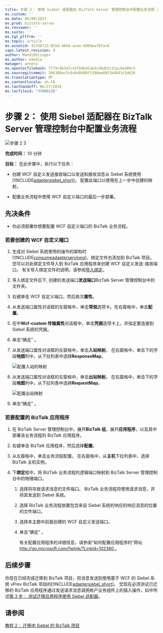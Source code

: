 ```yaml
---
title: 步骤 2： 使用 Siebel 适配器在 BizTalk Server 管理控制台中配置业务流程 |Microsoft Docs
ms.custom: ''
ms.date: 06/08/2017
ms.prod: biztalk-server
ms.reviewer: ''
ms.suite: ''
ms.tgt_pltfrm: ''
ms.topic: article
ms.assetid: 41338723-055d-46b4-acee-6969ea79fac0
caps.latest.revision: 4
author: MandiOhlinger
ms.author: mandia
manager: anneta
ms.openlocfilehash: f779c9b347c43fb9bd2a6dcdbdb3c33ac8ad09c5
ms.sourcegitcommit: 266308ec5c6a9d8d80ff298ee6051b4843c5d626
ms.translationtype: MT
ms.contentlocale: zh-CN
ms.lasthandoff: 06/27/2018
ms.locfileid: "37009126"
---
```

# <a name="step-2-configure-the-orchestration-in-biztalk-server-administration-console-with-the-siebel-adapter"></a>步骤 2： 使用 Siebel 适配器在 BizTalk Server 管理控制台中配置业务流程
![步骤 2 3](../../adapters-and-accelerators/adapter-oracle-database/media/step-2of3.gif "Step_2of3")  
  
 **完成时间：** 10 分钟  
  
 **目标：** 在此步骤中，执行以下任务：  
  
- 创建 WCF 自定义发送接收端口以发送和接收消息从 Siebel 系统使用[!INCLUDE[adaptersiebel_short](../../includes/adaptersiebel-short-md.md)]。 配置此端口以使用在上一步中创建的映射。  
  
- 配置业务流程中使用 WCF 自定义端口的最后一步部署。  
  
## <a name="prerequisite"></a>先决条件  
  
-   你必须部署你想要配置 WCF 自定义端口的 BizTalk 业务流程。  
  
### <a name="to-create-a-wcf-custom-port"></a>若要创建的 WCF 自定义端口  
  
1. 生成对 Siebel 系统使用的操作的架构时[!INCLUDE[consumeadapterservlong](../../includes/consumeadapterservlong-md.md)]，绑定文件也添加到 BizTalk 项目。 您可以对此绑定文件导入到 BizTalk 应用程序来创建 WCF 自定义发送-接收端口。 有关导入绑定文件的说明，请参阅[导入绑定](http://msdn.microsoft.com/library/908ab90c-2ba2-4c65-9f74-10579f06e372)。  
  
2. 导入绑定文件后下, 创建的发送端口**发送端口**BizTalk Server 管理控制台中的文件夹。  
  
3. 右键单击 WCF 自定义端口，然后依次**属性**。  
  
4. 从发送端口属性对话框的左窗格中，单击**常规**选项卡。在右窗格中，单击**配置**。  
  
5. 在中**Wcf-custom 传输属性**对话框中，单击**凭据**选项卡上，并指定要连接到 Siebel 系统的凭据。  
  
6. 单击“确定” 。  
  
7. 从发送端口属性对话框的左窗格中，单击**入站映射**。 在右窗格中，单击下的字段**地图**列中，从下拉列表中选择**ResponseMap**。  
  
    ![配置入站的映射](../../adapters-and-accelerators/adapter-siebel/media/e1ceee98-9f10-40f1-a611-88d3a2c102a9.gif "e1ceee98-9f10-40f1-a611-88d3a2c102a9")  
  
8. 从发送端口属性对话框的左窗格中，单击**出站映射**。 在右窗格中，单击下的字段**地图**列中，从下拉列表中选择**RequestMap**。  
  
    ![配置出站映射](../../adapters-and-accelerators/adapter-siebel/media/8f8efeaa-d5cd-4ed3-b2f3-a600c48c3bb9.gif "8f8efeaa-d5cd-4ed3-b2f3-a600c48c3bb9")  
  
9. 单击“确定” 。  
  
### <a name="to-configure-the-biztalk-application"></a>若要配置的 BizTalk 应用程序  
  
1. 在 BizTalk Server 管理控制台中，展开**BizTalk 组**，展开**应用程序**，以及其中部署该业务流程的 BizTalk 应用程序。  
  
2. 右键单击 BizTalk 应用程序，然后选择**配置**。  
  
3. 从左窗格中，单击业务流程配置。 在右窗格中，从**主机**下拉列表中，选择 BizTalk 主机实例。  
  
4. 下**绑定**框中，将 BizTalk 业务流程的逻辑端口映射到 BizTalk Server 管理控制台中的物理端口。  
  
   1. 选择将存放请求消息的文件端口。 BizTalk 业务流程将使用请求消息，并将其发送到 Siebel 系统。  
  
   2. 选择 BizTalk 业务流程放置包含来自 Siebel 系统的响应的响应消息的位置的文件端口。  
  
   3. 选择本主题中前面创建的 WCF 自定义发送端口。  
  
   4. 单击“确定” 。  
  
      有关配置应用程序的详细信息，请参阅"如何配置应用程序的"网址[ http://go.microsoft.com/fwlink/?LinkId=102360 ](http://go.microsoft.com/fwlink/?LinkId=102360)。  
  
## <a name="next-steps"></a>后续步骤  
 你现在已经完成迁移到 BizTalk 项目，将消息发送到使用基于 WCF 的 Siebel 系统 vPrev BizTalk 项目的[!INCLUDE[adaptersiebel_short](../../includes/adaptersiebel-short-md.md)]。 您现在必须测试已迁移的 BizTalk 应用程序通过发送请求消息调用帐户业务组件上的插入操作，如中所述[第 3 步： 测试迁移应用程序使用 Siebel 适配器](../../adapters-and-accelerators/adapter-siebel/step-3-test-the-migrated-application-with-the-siebel-adapter.md)。  
  
## <a name="see-also"></a>请参阅  
 [教程 2： 迁移中 Siebel 的 BizTalk 项目](../../adapters-and-accelerators/adapter-siebel/tutorial-2-migrating-biztalk-projects-in-siebel.md)